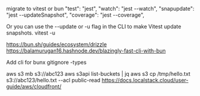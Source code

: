 migrate to vitest or bun
"test": "jest",
"watch": "jest --watch",
"snapupdate": "jest --updateSnapshot",
"coverage": "jest --coverage",

Or you can use the --update or -u flag in the CLI to make Vitest update snapshots.
vitest -u

https://bun.sh/guides/ecosystem/drizzle
https://balamurugan16.hashnode.dev/blazingly-fast-cli-with-bun

Add cli for
bunx gitignore -types

aws s3 mb s3://abc123
aws s3api list-buckets | jq
aws s3 cp /tmp/hello.txt s3://abc123/hello.txt --acl public-read
https://docs.localstack.cloud/user-guide/aws/cloudfront/

